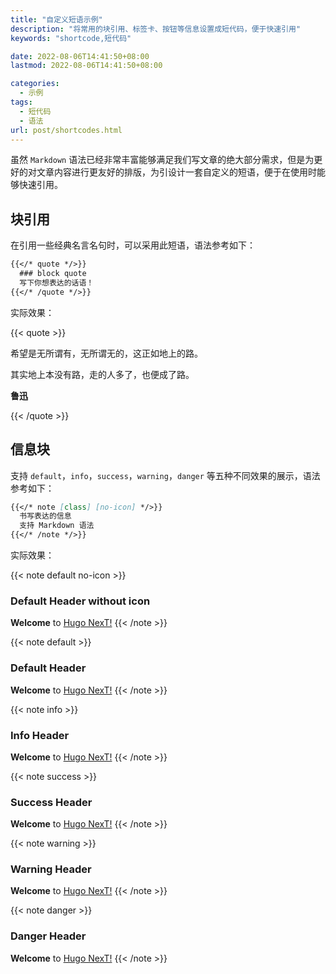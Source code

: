 ```yaml
---
title: "自定义短语示例"
description: "将常用的块引用、标签卡、按钮等信息设置成短代码，便于快速引用"
keywords: "shortcode,短代码"

date: 2022-08-06T14:41:50+08:00
lastmod: 2022-08-06T14:41:50+08:00

categories:
  - 示例
tags:
  - 短代码
  - 语法
url: post/shortcodes.html
---
```


虽然 `Markdown` 语法已经非常丰富能够满足我们写文章的绝大部分需求，但是为更好的对文章内容进行更友好的排版，为引设计一套自定义的短语，便于在使用时能够快速引用。

<!--more-->

## 块引用

在引用一些经典名言名句时，可以采用此短语，语法参考如下：

```markdown
{{</* quote */>}}
  ### block quote
  写下你想表达的话语！
{{</* /quote */>}}
```

实际效果：

{{< quote >}}

希望是无所谓有，无所谓无的，这正如地上的路。


其实地上本没有路，走的人多了，也便成了路。

**鲁迅**

{{< /quote >}}

## 信息块

支持 `default`，`info`，`success`，`warning`，`danger` 等五种不同效果的展示，语法参考如下：

```markdown
{{</* note [class] [no-icon] */>}}
  书写表达的信息
  支持 Markdown 语法
{{</* /note */>}}
```

实际效果：

{{< note default no-icon >}}
  ### Default Header without icon
  **Welcome** to [Hugo NexT!](https://preview.hugo-next.eu.org)
{{< /note >}}

{{< note default >}}
  ### Default Header
  **Welcome** to [Hugo NexT!](https://preview.hugo-next.eu.org)
{{< /note >}}

{{< note info >}}
  ### Info Header
  **Welcome** to [Hugo NexT!](https://preview.hugo-next.eu.org)
{{< /note >}}

{{< note success >}}
  ### Success Header
  **Welcome** to [Hugo NexT!](https://preview.hugo-next.eu.org)
{{< /note >}}

{{< note warning >}}
  ### Warning Header
  **Welcome** to [Hugo NexT!](https://preview.hugo-next.eu.org)
{{< /note >}}

{{< note danger >}}
  ### Danger Header
  **Welcome** to [Hugo NexT!](https://preview.hugo-next.eu.org)
{{< /note >}}
